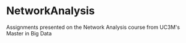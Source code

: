 # NetworkAnalysis
Assignments presented on the Network Analysis course from UC3M's Master in Big Data

